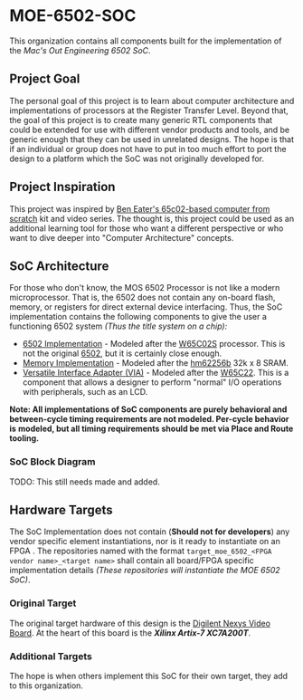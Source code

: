 # MOE-6502-SOC
This organization contains all components built for the implementation of
the *Mac's Out Engineering 6502 SoC*.

## Project Goal
The personal goal of this project is to learn about computer architecture and
implementations of processors at the Register Transfer Level. Beyond that, the
goal of this project is to create many generic RTL components that could be
extended for use with different vendor products and tools, and be generic enough
that they can be used in unrelated designs. The hope is that if an individual or
group does not have to put in too much effort to port the design to a platform
which the SoC was not originally developed for.

## Project Inspiration
This project was inspired by
[Ben Eater's 65c02-based computer from scratch](https://eater.net/6502)
kit and video series. The thought is, this project could be used as an additional
learning tool for those who want a different perspective or who want to dive
deeper into "Computer Architecture" concepts.

## SoC Architecture
For those who don't know, the MOS 6502 Processor is not like a modern microprocessor.
That is, the 6502 does not contain any on-board flash, memory, or registers for
direct external device interfacing. Thus, the SoC implementation contains the
following components to give the user a functioning 6502 system *(Thus the title*
*system on a chip):*
<!-- TODO: Add links to these. -->
  - [6502 Implementation]()
  \- Modeled after the [W65C02S](https://eater.net/datasheets/w65c02s.pdf)
  processor. This is not the original [6502](https://en.wikipedia.org/wiki/MOS_Technology_6502),
  but it is certainly close enough.
  - [Memory Implementation]()
  \- Modeled after the [hm62256b](https://eater.net/datasheets/hm62256b.pdf)
  32k x 8 SRAM.
  - [Versatile Interface Adapter (VIA)]()
  \- Modeled after the [W65C22](https://eater.net/datasheets/w65c22.pdf). This
  is a component that allows a designer to perform "normal" I/O operations with
  peripherals, such as an LCD.

**Note: All implementations of SoC components are purely behavioral and**
**between-cycle timing requirements are not modeled. Per-cycle behavior is**
**modeled, but all timing requirements should be met via Place and Route tooling.**

### SoC Block Diagram
TODO: This still needs made and added.
## Hardware Targets
The SoC Implementation does not contain (**Should not for developers**) any vendor
specific element instantiations, nor is it ready to instantiate on an FPGA . The
repositories named with the format `target_moe_6502_<FPGA vendor name>_<target name>`
shall contain all board/FPGA specific implementation details *(These repositories*
*will instantiate the MOE 6502 SoC)*.

### Original Target
The original target hardware of this design is the
[Digilent Nexys Video Board](https://digilent.com/reference/programmable-logic/nexys-video/start).
At the heart of this board is the ***Xilinx Artix-7 XC7A200T***.
### Additional Targets
The hope is when others implement this SoC for their own target, they add to
this organization.